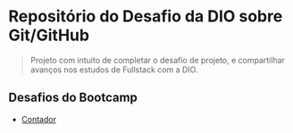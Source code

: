 # Repositório do Desafio da DIO sobre Git/GitHub
> Projeto com intuito de completar o desafio de projeto, e compartilhar avanços nos estudos de Fullstack com a DIO.

## Desafios do Bootcamp

- [Contador](/JavaScript/Contador-JS/contador.html)
